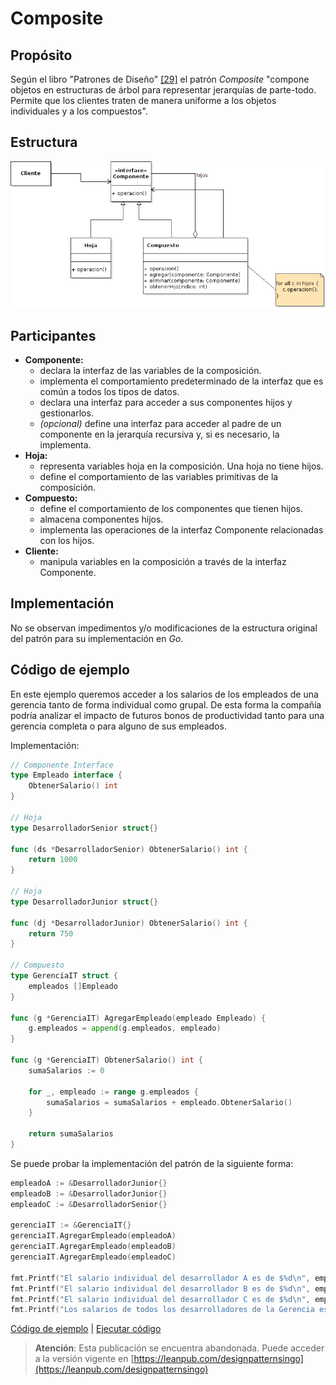 # Composite

## Propósito

Según el libro "Patrones de Diseño" [\[29\]](../../../recursos.md) el patrón _Composite_ "compone objetos en estructuras de árbol para representar jerarquías de parte-todo. Permite que los clientes traten de manera uniforme a los objetos individuales y a los compuestos".

## Estructura

![](../../../.gitbook/assets/composite.png)

## Participantes

* **Componente:**
  * declara la interfaz de las variables de la composición.
  * implementa el comportamiento predeterminado de la interfaz que es común a todos los tipos de datos.
  * declara una interfaz para acceder a sus componentes hijos y gestionarlos.
  * _\(opcional\)_ define una interfaz para acceder al padre de un componente en la jerarquía recursiva y, si es necesario, la implementa.
* **Hoja:**
  * representa variables hoja en la composición. Una hoja no tiene hijos.
  * define el comportamiento de las variables primitivas de la composición.
* **Compuesto:**
  * define el comportamiento de los componentes que tienen hijos.
  * almacena componentes hijos.
  * implementa las operaciones de la interfaz Componente relacionadas con los hijos.
* **Cliente:**
  * manipula variables en la composición a través de la interfaz Componente.

## Implementación

No se observan impedimentos y/o modificaciones de la estructura original del patrón para su implementación en _Go_.

## Código de ejemplo

En este ejemplo queremos acceder a los salarios de los empleados de una gerencia tanto de forma individual como grupal. De esta forma la compañía podría analizar el impacto de futuros bonos de productividad tanto para una gerencia completa o para alguno de sus empleados.

Implementación:

```go
// Componente Interface
type Empleado interface {
    ObtenerSalario() int
}

// Hoja
type DesarrolladorSenior struct{}

func (ds *DesarrolladorSenior) ObtenerSalario() int {
    return 1000
}

// Hoja
type DesarrolladorJunior struct{}

func (dj *DesarrolladorJunior) ObtenerSalario() int {
    return 750
}

// Compuesto
type GerenciaIT struct {
    empleados []Empleado
}

func (g *GerenciaIT) AgregarEmpleado(empleado Empleado) {
    g.empleados = append(g.empleados, empleado)
}

func (g *GerenciaIT) ObtenerSalario() int {
    sumaSalarios := 0

    for _, empleado := range g.empleados {
        sumaSalarios = sumaSalarios + empleado.ObtenerSalario()
    }

    return sumaSalarios
}
```

Se puede probar la implementación del patrón de la siguiente forma:

```go
empleadoA := &DesarrolladorJunior{}
empleadoB := &DesarrolladorJunior{}
empleadoC := &DesarrolladorSenior{}

gerenciaIT := &GerenciaIT{}
gerenciaIT.AgregarEmpleado(empleadoA)
gerenciaIT.AgregarEmpleado(empleadoB)
gerenciaIT.AgregarEmpleado(empleadoC)

fmt.Printf("El salario individual del desarrollador A es de $%d\n", empleadoA.ObtenerSalario())
fmt.Printf("El salario individual del desarrollador B es de $%d\n", empleadoB.ObtenerSalario())
fmt.Printf("El salario individual del desarrollador C es de $%d\n", empleadoC.ObtenerSalario())
fmt.Printf("Los salarios de todos los desarrolladores de la Gerencia es de $%d\n", gerenciaIT.ObtenerSalario())
```

[Código de ejemplo](https://github.com/danielspk/designpatternsingo/tree/master/patrones/estructurales/composite) \| [Ejecutar código](https://play.golang.org/p/BR_zwXpOD0O)



> **Atención**: Esta publicación se encuentra abandonada. Puede acceder a la versión vigente en [https://leanpub.com/designpatternsingo](https://leanpub.com/designpatternsingo)

